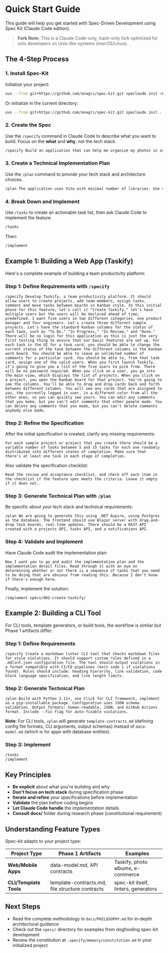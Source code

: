 # Quick Start Guide

This guide will help you get started with Spec-Driven Development using Spec Kit (Claude Code edition).

> **Fork Note**: This is a Claude Code-only, bash-only fork optimized for solo developers on Unix-like systems (macOS/Linux).

## The 4-Step Process

### 1. Install Spec-Kit

Initialize your project:

```bash
uvx --from git+https://github.com/anagri/spec-kit.git speclaude init <PROJECT_NAME>
```

Or initialize in the current directory:

```bash
uvx --from git+https://github.com/anagri/spec-kit.git speclaude init .
```

### 2. Create the Spec

Use the `/specify` command in Claude Code to describe what you want to build. Focus on the **what** and **why**, not the tech stack.

```bash
/specify Build an application that can help me organize my photos in separate photo albums. Albums are grouped by date and can be re-organized by dragging and dropping on the main page. Albums are never in other nested albums. Within each album, photos are previewed in a tile-like interface.
```

### 3. Create a Technical Implementation Plan

Use the `/plan` command to provide your tech stack and architecture choices.

```bash
/plan The application uses Vite with minimal number of libraries. Use vanilla HTML, CSS, and JavaScript as much as possible. Images are not uploaded anywhere and metadata is stored in a local SQLite database.
```

### 4. Break Down and Implement

Use `/tasks` to create an actionable task list, then ask Claude Code to implement the feature.

```bash
/tasks
```

Then:

```bash
/implement
```

## Example 1: Building a Web App (Taskify)

Here's a complete example of building a team productivity platform:

### Step 1: Define Requirements with `/specify`

```text
/specify Develop Taskify, a team productivity platform. It should allow users to create projects, add team members, assign tasks, comment and move tasks between boards in Kanban style. In this initial phase for this feature, let's call it "Create Taskify," let's have multiple users but the users will be declared ahead of time, predefined. I want five users in two different categories, one product manager and four engineers. Let's create three different sample projects. Let's have the standard Kanban columns for the status of each task, such as "To Do," "In Progress," "In Review," and "Done." There will be no login for this application as this is just the very first testing thing to ensure that our basic features are set up. For each task in the UI for a task card, you should be able to change the current status of the task between the different columns in the Kanban work board. You should be able to leave an unlimited number of comments for a particular card. You should be able to, from that task card, assign one of the valid users. When you first launch Taskify, it's going to give you a list of the five users to pick from. There will be no password required. When you click on a user, you go into the main view, which displays the list of projects. When you click on a project, you open the Kanban board for that project. You're going to see the columns. You'll be able to drag and drop cards back and forth between different columns. You will see any cards that are assigned to you, the currently logged in user, in a different color from all the other ones, so you can quickly see yours. You can edit any comments that you make, but you can't edit comments that other people made. You can delete any comments that you made, but you can't delete comments anybody else made.
```

### Step 2: Refine the Specification

After the initial specification is created, clarify any missing requirements:

```text
For each sample project or project that you create there should be a variable number of tasks between 5 and 15 tasks for each one randomly distributed into different states of completion. Make sure that there's at least one task in each stage of completion.
```

Also validate the specification checklist:

```text
Read the review and acceptance checklist, and check off each item in the checklist if the feature spec meets the criteria. Leave it empty if it does not.
```

### Step 3: Generate Technical Plan with `/plan`

Be specific about your tech stack and technical requirements:

```text
/plan We are going to generate this using .NET Aspire, using Postgres as the database. The frontend should use Blazor server with drag-and-drop task boards, real-time updates. There should be a REST API created with a projects API, tasks API, and a notifications API.
```

### Step 4: Validate and Implement

Have Claude Code audit the implementation plan:

```text
Now I want you to go and audit the implementation plan and the implementation detail files. Read through it with an eye on determining whether or not there is a sequence of tasks that you need to be doing that are obvious from reading this. Because I don't know if there's enough here.
```

Finally, implement the solution:

```text
/implement specs/002-create-taskify/
```

## Example 2: Building a CLI Tool

For CLI tools, template generators, or build tools, the workflow is similar but Phase 1 artifacts differ:

### Step 1: Define Requirements

```text
/specify Create a markdown linter CLI tool that checks markdown files for style violations. It should support custom rules defined in a .mdlint.json configuration file. The tool should output violations in a format compatible with CI/CD pipelines (exit code 1 if violations found). Rules should include: heading hierarchy, link validation, code block language specification, and line length limits.
```

### Step 2: Generate Technical Plan

```text
/plan Build with Python 3.11+, use Click for CLI framework, implement as a pip-installable package. Configuration uses JSON schema validation. Output formats: human-readable, JSON, and GitHub Actions format. Include --fix flag for auto-fixable violations.
```

**Note**: For CLI tools, `/plan` will generate `template-contracts.md` (defining config file formats, CLI arguments, output schemas) instead of `data-model.md` (which is for apps with database entities).

### Step 3: Implement

```text
/tasks
/implement
```

## Key Principles

- **Be explicit** about what you're building and why
- **Don't focus on tech stack** during specification phase
- **Iterate and refine** your specifications before implementation
- **Validate** the plan before coding begins
- **Let Claude Code handle** the implementation details
- **Consult docs/** folder during research phase (constitutional requirement)

## Understanding Feature Types

Spec-kit adapts to your project type:

| Project Type | Phase 1 Artifacts | Examples |
|--------------|-------------------|----------|
| **Web/Mobile Apps** | data-model.md, API contracts | Taskify, photo albums, e-commerce |
| **CLI/Template Tools** | template-contracts.md, file structure contracts | spec-kit itself, linters, generators |

## Next Steps

- Read the complete methodology in `docs/PHILOSOPHY.md` for in-depth architectural guidance
- Check out the `specs/` directory for examples from dogfooding spec-kit development
- Review the constitution at `.specify/memory/constitution.md` in your initialized project
